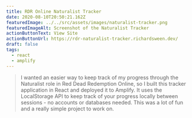 ```yaml
---
title: RDR Online Naturalist Tracker
date: 2020-08-10T20:50:21.162Z
featuredImage: ../../src/assets/images/naturalist-tracker.png
featuredImageAlt: Screenshot of the Naturalist Tracker
actionButtonText: View Site
actionButtonUrl: https://rdr-naturalist-tracker.richardsween.dev/
draft: false
tags:
  - react
  - amplify
---
```


> I wanted an easier way to keep track of my progress through the Naturalist role in Red Dead Redemption Online, so I built this tracker application in React and deployed it to Amplify. It uses the LocalStorage API to keep track of your progress locally between sessions - no accounts or databases needed. This was a lot of fun and a really simple project to work on.

<!-- endexcerpt -->
